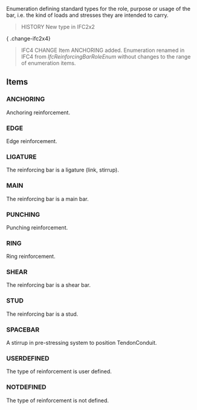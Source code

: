 Enumeration defining standard types for the role, purpose or usage of the bar, i.e. the kind of loads and stresses they are intended to carry.

<!-- end of short definition -->


> HISTORY New type in IFC2x2

{ .change-ifc2x4}
> IFC4 CHANGE Item ANCHORING added. Enumeration renamed in IFC4 from _IfcReinforcingBarRoleEnum_ without changes to the range of enumeration items.

## Items

### ANCHORING
Anchoring reinforcement.

### EDGE
Edge reinforcement.

### LIGATURE
The reinforcing bar is a ligature (link, stirrup).

### MAIN
The reinforcing bar is a main bar.

### PUNCHING
Punching reinforcement.

### RING
Ring reinforcement.

### SHEAR
The reinforcing bar is a shear bar.

### STUD
The reinforcing bar is a stud.

### SPACEBAR
A stirrup in pre-stressing system to position TendonConduit.

### USERDEFINED
The type of reinforcement is user defined.

### NOTDEFINED
The type of reinforcement is not defined.
